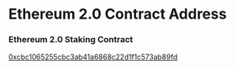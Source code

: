 # Ethereum 2.0 Contract Address

### Ethereum 2.0 Staking Contract

[0xcbc1065255cbc3ab41a6868c22d1f1c573ab89fd](https://etherscan.io/address/0xcbc1065255cbc3ab41a6868c22d1f1c573ab89fd#code)

